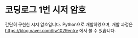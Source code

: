 # 코딩로그 1번 시저 암호
간단히 구현한 시저 암호입니다.
Python으로 개발하였으며, 개발 과정은 https://blog.naver.com/ljw1029entry 에서 볼 수 있습니다.
